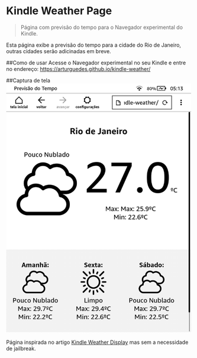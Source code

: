 # Kindle Weather Page
>Página com previsão do tempo para o Navegador experimental do Kindle.

Esta página exibe a previsão do tempo para a cidade do Rio de Janeiro, outras cidades serão adicinadas em breve.

##Como de usar
Acesse o Navegador experimental no seu Kindle e entre no endereço: https://arturguedes.github.io/kindle-weather/

##Captura de tela
<img alt="Screen" src="/src/screen01.png" width="500">

Página inspirada no artigo [Kindle Weather Display](https://mpetroff.net/2012/09/kindle-weather-display/) mas sem a necessidade de jailbreak.